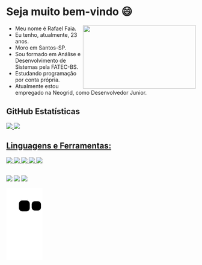 # Seja muito bem-vindo 😄

<img align="right" width="300" height="168" src="https://i.pinimg.com/originals/e4/26/70/e426702edf874b181aced1e2fa5c6cde.gif"/>

* Meu nome é Rafael Faia.
* Eu tenho, atualmente, 23 anos.
* Moro em Santos-SP.
* Sou formado em Análise e Desenvolvimento de Sistemas pela FATEC-BS.
* Estudando programação por conta própria.
* Atualmente estou empregado na Neogrid, como Desenvolvedor Junior.

## **GitHub Estatísticas**
<div>
  <a href="https://github.com/RafaelFaiaC">
  <img height="150em" src="https://github-readme-stats.vercel.app/api?username=RafaelFaiaC&show_icons=true&theme=nord&include_all_commits=true&count_private=true"/>
  <img height="150em" src="https://github-readme-stats.vercel.app/api/top-langs/?username=RafaelFaiaC&layout=compact&langs_count=6&theme=nord"/>
</div>
 
 ## **Linguagens e Ferramentas:**
<div>
 <img src="https://cdn.discordapp.com/attachments/755062376545648641/880273079857725490/Component_14.png">
 <img src="https://cdn.discordapp.com/attachments/755062376545648641/880273079576711210/Component_13.png">
 <img src="https://cdn.discordapp.com/attachments/755062376545648641/880273102049804298/Component_15.png">
 <img src="https://cdn.discordapp.com/attachments/755062376545648641/880273065831985162/Component_7.png">
 <img src="https://cdn.discordapp.com/attachments/755062376545648641/880273064225542215/Component_6.png">
</div>
  
  ##
 
<div>
 <a href="https://www.linkedin.com/in/rafaelfaiac/" target="_blank"> <img src="https://cdn.discordapp.com/attachments/755062376545648641/880232790757630002/Component_3.png" target="_blank"></a>
 <a href="https://www.instagram.com/rafaelfaiac/" target="_blank"><img src="https://cdn.discordapp.com/attachments/755062376545648641/880232789897773116/Component_2.png" target="_blank"></a>
 <a href = "mailto:rafaelfaiac@gmail.com"><img src="https://cdn.discordapp.com/attachments/755062376545648641/880232795446837298/Component_4.png" target="_blank"></a>
  
 
  ![Snake animation](https://github.com/rafaelfaiac/rafaelfaiac/blob/output/github-contribution-grid-snake.svg)
 
</div>
